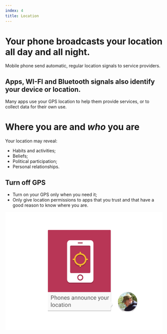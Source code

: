 ```yaml
---
index: 4
title: Location
---
```

# Your phone broadcasts your location all day and all night. 

Mobile phone send automatic, regular location signals to service providers. 

## Apps, WI-FI and Bluetooth signals also identify your device or location. 

Many apps use your GPS location to help them provide services, or to collect data for their own use. 

# Where you are and *who* you are 

Your location may reveal: 

*	Habits and activities; 
*	Beliefs; 
*	Political participation; 
*	Personal relationships. 

## Turn off GPS 

* 	Turn on your GPS only when you need it;
*	Only give location permissions to apps that you trust and that have a good reason to know where you are.

![image](mobile4.png)